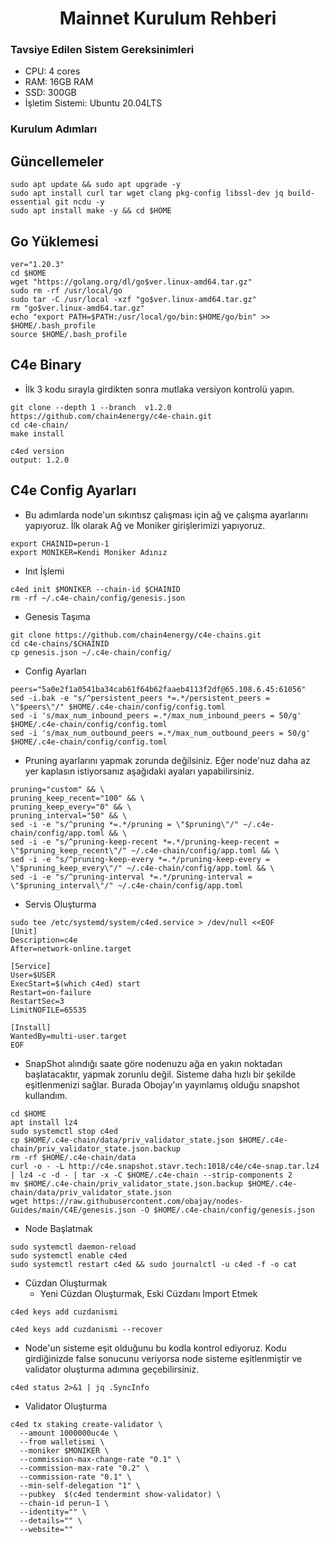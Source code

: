  <h1 align="center">Mainnet Kurulum Rehberi</h1>
 
 ### Tavsiye Edilen Sistem Gereksinimleri
- CPU: 4 cores
- RAM: 16GB RAM 
- SSD: 300GB
- İşletim Sistemi: Ubuntu 20.04LTS

### Kurulum Adımları

## Güncellemeler
```
sudo apt update && sudo apt upgrade -y
sudo apt install curl tar wget clang pkg-config libssl-dev jq build-essential git ncdu -y
sudo apt install make -y && cd $HOME
```

## Go Yüklemesi
```
ver="1.20.3"
cd $HOME
wget "https://golang.org/dl/go$ver.linux-amd64.tar.gz"
sudo rm -rf /usr/local/go
sudo tar -C /usr/local -xzf "go$ver.linux-amd64.tar.gz"
rm "go$ver.linux-amd64.tar.gz"
echo "export PATH=$PATH:/usr/local/go/bin:$HOME/go/bin" >> $HOME/.bash_profile
source $HOME/.bash_profile
```

## C4e Binary
- İlk 3 kodu sırayla girdikten sonra mutlaka versiyon kontrolü yapın.
```
git clone --depth 1 --branch  v1.2.0  https://github.com/chain4energy/c4e-chain.git
cd c4e-chain/
make install
```
```
c4ed version
output: 1.2.0
```

## C4e Config Ayarları
- Bu adımlarda node'un sıkıntısz çalışması için ağ ve çalışma ayarlarını yapıyoruz. İlk olarak Ağ ve Moniker girişlerimizi yapıyoruz. 
```
export CHAINID=perun-1
export MONIKER=Kendi Moniker Adınız
```

- Inıt İşlemi
```
c4ed init $MONIKER --chain-id $CHAINID
rm -rf ~/.c4e-chain/config/genesis.json
```

- Genesis Taşıma
```
git clone https://github.com/chain4energy/c4e-chains.git
cd c4e-chains/$CHAINID
cp genesis.json ~/.c4e-chain/config/
```

- Config Ayarları
```
peers="5a0e2f1a0541ba34cab61f64b62faaeb4113f2df@65.108.6.45:61056"
sed -i.bak -e "s/^persistent_peers *=.*/persistent_peers = \"$peers\"/" $HOME/.c4e-chain/config/config.toml
sed -i 's/max_num_inbound_peers =.*/max_num_inbound_peers = 50/g' $HOME/.c4e-chain/config/config.toml
sed -i 's/max_num_outbound_peers =.*/max_num_outbound_peers = 50/g' $HOME/.c4e-chain/config/config.toml
```

- Pruning ayarlarını yapmak zorunda değilsiniz. Eğer node'nuz daha az yer kaplasın istiyorsanız aşağıdaki ayaları yapabilirsiniz.
```
pruning="custom" && \
pruning_keep_recent="100" && \
pruning_keep_every="0" && \
pruning_interval="50" && \
sed -i -e "s/^pruning *=.*/pruning = \"$pruning\"/" ~/.c4e-chain/config/app.toml && \
sed -i -e "s/^pruning-keep-recent *=.*/pruning-keep-recent = \"$pruning_keep_recent\"/" ~/.c4e-chain/config/app.toml && \
sed -i -e "s/^pruning-keep-every *=.*/pruning-keep-every = \"$pruning_keep_every\"/" ~/.c4e-chain/config/app.toml && \
sed -i -e "s/^pruning-interval *=.*/pruning-interval = \"$pruning_interval\"/" ~/.c4e-chain/config/app.toml
```

- Servis Oluşturma
```
sudo tee /etc/systemd/system/c4ed.service > /dev/null <<EOF
[Unit]
Description=c4e
After=network-online.target

[Service]
User=$USER
ExecStart=$(which c4ed) start
Restart=on-failure
RestartSec=3
LimitNOFILE=65535

[Install]
WantedBy=multi-user.target
EOF
```

- SnapShot alındığı saate göre nodenuzu ağa en yakın noktadan başlatacaktır, yapmak zorunlu değil. Sisteme daha hızlı bir şekilde eşitlenmenizi sağlar. Burada Obojay'ın yayınlamış olduğu snapshot kullandım.
```
cd $HOME
apt install lz4
sudo systemctl stop c4ed
cp $HOME/.c4e-chain/data/priv_validator_state.json $HOME/.c4e-chain/priv_validator_state.json.backup
rm -rf $HOME/.c4e-chain/data
curl -o - -L http://c4e.snapshot.stavr.tech:1018/c4e/c4e-snap.tar.lz4 | lz4 -c -d - | tar -x -C $HOME/.c4e-chain --strip-components 2
mv $HOME/.c4e-chain/priv_validator_state.json.backup $HOME/.c4e-chain/data/priv_validator_state.json
wget https://raw.githubusercontent.com/obajay/nodes-Guides/main/C4E/genesis.json -O $HOME/.c4e-chain/config/genesis.json
```

- Node Başlatmak
```
sudo systemctl daemon-reload
sudo systemctl enable c4ed
sudo systemctl restart c4ed && sudo journalctl -u c4ed -f -o cat
```

- Cüzdan Oluşturmak
  - Yeni Cüzdan Oluşturmak, Eski Cüzdanı Import Etmek
```
c4ed keys add cuzdanismi
```
```
c4ed keys add cuzdanismi --recover
```

- Node'un sisteme eşit olduğunu bu kodla kontrol ediyoruz. Kodu girdiğinizde false sonucunu veriyorsa node sisteme eşitlenmiştir ve validator oluşturma adımına geçebilirsiniz.
```
c4ed status 2>&1 | jq .SyncInfo
```

- Validator Oluşturma
```
c4ed tx staking create-validator \
  --amount 1000000uc4e \
  --from walletismi \
  --moniker $MONIKER \
  --commission-max-change-rate "0.1" \
  --commission-max-rate "0.2" \
  --commission-rate "0.1" \
  --min-self-delegation "1" \
  --pubkey  $(c4ed tendermint show-validator) \
  --chain-id perun-1 \
  --identity="" \
  --details="" \
  --website=""
```



 
